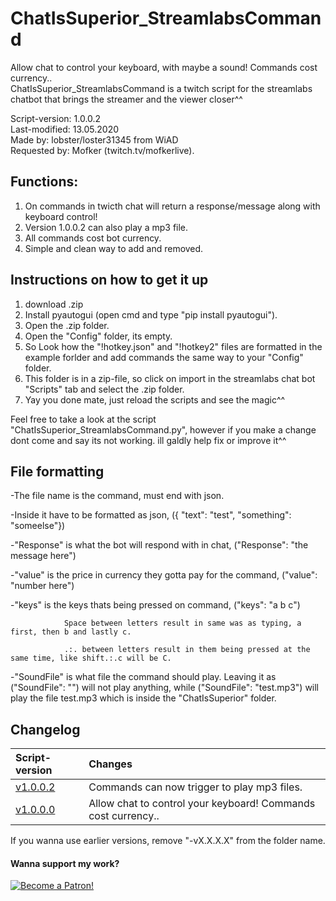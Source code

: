# ChatIsSuperior_StreamlabsCommand
Allow chat to control your keyboard, with maybe a sound! Commands cost currency..                   
ChatIsSuperior_StreamlabsCommand is a twitch script for the streamlabs chatbot that brings the streamer and the viewer closer^^

Script-version: 1.0.0.2                     
Last-modified: 13.05.2020                     
Made by: lobster/loster31345 from WiAD                           
Requested by: Mofker (twitch.tv/mofkerlive).


## Functions:
1. On commands in twicth chat will return a response/message along with keyboard control!
2. Version 1.0.0.2 can also play a mp3 file.
2. All commands cost bot currency.
3. Simple and clean way to add and removed.

## Instructions on how to get it up
1. download .zip
2. Install pyautogui (open cmd and type "pip install pyautogui").
3. Open the .zip folder.
4. Open the "Config" folder, its empty.
5. So Look how the "!hotkey.json" and "!hotkey2" files are formatted in the example forlder and add commands the same way to your "Config" folder.
6. This folder is in a zip-file, so click on import in the streamlabs chat bot "Scripts" tab and select the .zip folder.
7. Yay you done mate, just reload the scripts and see the magic^^

Feel free to take a look at the script "ChatIsSuperior_StreamlabsCommand.py", however if you make a change dont come and say its not working. ill galdly help fix or improve it^^


## File formatting
-The file name is the command, must end with json.

-Inside it have to be formatted as json, ({ "text": "test", "something": "someelse"})

-"Response" is what the bot will respond with in chat, ("Response": "the message here")

-"value" is the price in currency they gotta pay for the command, ("value": "number here")

-"keys" is the keys thats being pressed on command, ("keys": "a b c") 

                Space between letters result in same was as typing, a first, then b and lastly c.
                
                .:. between letters result in them being pressed at the same time, like shift.:.c will be C.
                
-"SoundFile" is what file the command should play. Leaving it as ("SoundFile": "") will not play anything, while ("SoundFile":                           "test.mp3") will play the file test.mp3 which is inside the "ChatIsSuperior" folder.

## Changelog
|Script-version|Changes|
|:-|:-|
|[v1.0.0.2](https://github.com/l0b5ter/ChatIsSuperior_StreamlabsCommand) |Commands can now trigger to play mp3 files.|
|[v1.0.0.0](https://github.com/l0b5ter/ChatIsSuperior_StreamlabsCommand/tree/master/Outdated%20versions/ChatIsSuperior-v1.0.0.0) |Allow chat to control your keyboard! Commands cost currency.. |

If you wanna use earlier versions, remove "-vX.X.X.X" from the folder name.





#### Wanna support my work?                                                    
[![Become a Patron!](https://i.imgur.com/BbE01dL.png)](https://www.patreon.com/bePatron?u=31657981)
